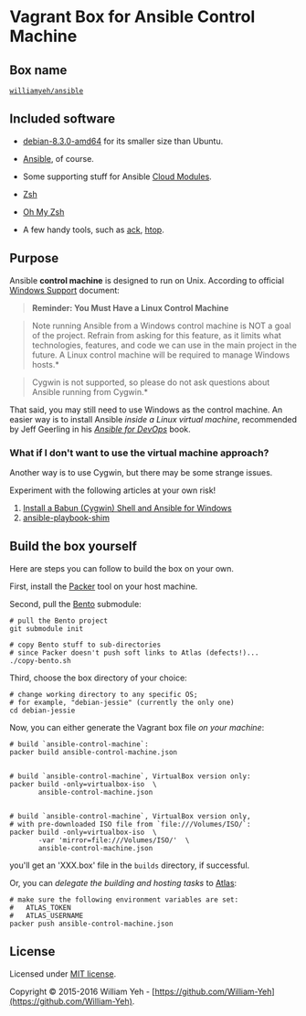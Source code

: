 Vagrant Box for Ansible Control Machine
============================

## Box name

[`williamyeh/ansible`](https://atlas.hashicorp.com/williamyeh/boxes/ansible)

## Included software

- [debian-8.3.0-amd64](http://cdimage.debian.org/cdimage/release/8.3.0/amd64/) for its smaller size than Ubuntu.

- [Ansible](https://github.com/ansible/ansible), of course.

- Some supporting stuff for Ansible [Cloud Modules](http://docs.ansible.com/ansible/list_of_cloud_modules.html).

- [Zsh](http://www.zsh.org/)

- [Oh My Zsh](https://github.com/robbyrussell/oh-my-zsh)

- A few handy tools, such as [ack](http://beyondgrep.com/), [htop](http://hisham.hm/htop/).


## Purpose

Ansible **control machine** is designed to run on Unix. According to official [Windows Support](http://docs.ansible.com/ansible/intro_windows.html) document:

> **Reminder: You Must Have a Linux Control Machine**

> Note running Ansible from a Windows control machine is NOT a goal of the project. Refrain from asking for this feature, as it limits what technologies, features, and code we can use in the main project in the future. A Linux control machine will be required to manage Windows hosts.*

> Cygwin is not supported, so please do not ask questions about Ansible running from Cygwin.*

That said, you may still need to use Windows as the control machine. An easier way is to install Ansible *inside a Linux virtual machine*, recommended by Jeff Geerling in his *[Ansible for DevOps](https://leanpub.com/ansible-for-devops)* book.

### What if I don't want to use the virtual machine approach?

Another way is to use Cygwin, but there may be some strange issues.

Experiment with the following articles at your own risk!

1. [Install a Babun (Cygwin) Shell and Ansible for Windows](https://chrisgilbert1.wordpress.com/2015/06/17/install-a-babun-cygwin-shell-and-ansible-for-windows/)
2. [ansible-playbook-shim](https://github.com/rivaros/ansible-playbook-shim)




## Build the box yourself

Here are steps you can follow to build the box on your own.


First, install the [Packer](https://www.packer.io/) tool on your host machine.

Second, pull the [Bento](https://github.com/chef/bento) submodule:

```
# pull the Bento project
git submodule init

# copy Bento stuff to sub-directories
# since Packer doesn't push soft links to Atlas (defects!)...
./copy-bento.sh
```

Third, choose the box directory of your choice:


```
# change working directory to any specific OS;
# for example, "debian-jessie" (currently the only one)
cd debian-jessie
```


Now, you can either generate the Vagrant box file *on your machine*:


```
# build `ansible-control-machine`:
packer build ansible-control-machine.json


# build `ansible-control-machine`, VirtualBox version only:
packer build -only=virtualbox-iso  \
       ansible-control-machine.json


# build `ansible-control-machine`, VirtualBox version only,
# with pre-downloaded ISO file from `file:///Volumes/ISO/`:
packer build -only=virtualbox-iso  \
       -var 'mirror=file:///Volumes/ISO/'  \
       ansible-control-machine.json
```

you'll get an 'XXX.box' file in the `builds` directory, if successful.


Or, you can *delegate the building and hosting tasks* to [Atlas](https://atlas.hashicorp.com/):

```
# make sure the following environment variables are set:
#   ATLAS_TOKEN
#   ATLAS_USERNAME
packer push ansible-control-machine.json
```



## License

Licensed under [MIT license](http://creativecommons.org/licenses/MIT/).

Copyright © 2015-2016 William Yeh - [https://github.com/William-Yeh](https://github.com/William-Yeh).
